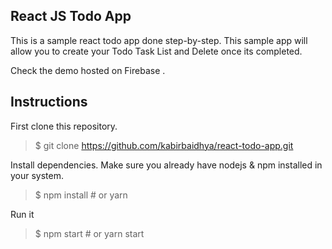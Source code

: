 ## React JS Todo App
This is a sample react todo app done step-by-step. This sample app will allow you to create your Todo Task List and Delete once its completed.

Check the demo hosted on Firebase .

## Instructions

First clone this repository.

> $ git clone https://github.com/kabirbaidhya/react-todo-app.git

Install dependencies. Make sure you already have nodejs & npm installed in your system.

> $ npm install # or yarn

Run it

> $ npm start # or yarn start
